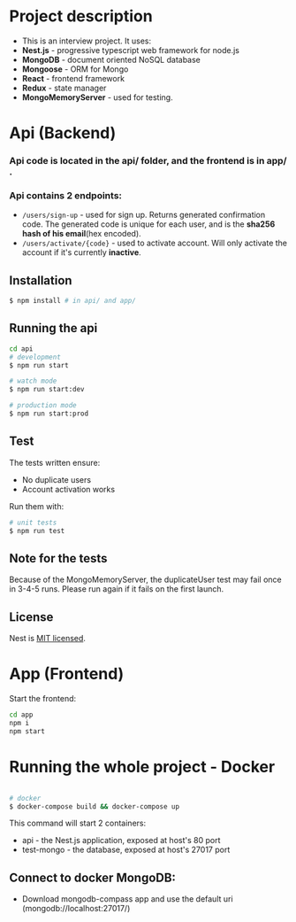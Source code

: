 # Project description

* This is an interview project. It uses:
* **Nest.js** - progressive typescript web framework for node.js
* **MongoDB** - document oriented NoSQL database
* **Mongoose** - ORM for Mongo
* **React** - frontend framework
* **Redux** - state manager
* **MongoMemoryServer** - used for testing.

# Api (Backend)
### Api code is located in the api/ folder, and the frontend is in app/ .
### Api contains 2 endpoints:
-  ```/users/sign-up``` - used for sign up. Returns generated confirmation code. The generated code is unique for each user, and is the **sha256 hash of his email**(hex encoded).
- ```/users/activate/{code}``` - used to activate account. Will only activate the account if it's currently **inactive**.

## Installation

```bash
$ npm install # in api/ and app/
```
## Running the api
```bash
cd api
# development
$ npm run start

# watch mode
$ npm run start:dev

# production mode
$ npm run start:prod

```
## Test
The tests written ensure:
- No duplicate users
- Account activation works

Run them with:
```bash
# unit tests
$ npm run test
```

## Note for the tests

Because of the MongoMemoryServer, the duplicateUser test may fail once in 3-4-5 runs. Please run again if it fails on the first launch.
## License

Nest is [MIT licensed](LICENSE).


# App (Frontend)
Start the frontend:
```bash
cd app
npm i
npm start
```

# Running the whole project - Docker

```bash

# docker
$ docker-compose build && docker-compose up

```

This command will start 2 containers:
- api - the Nest.js application, exposed at host's 80 port
- test-mongo - the database, exposed at host's 27017 port

## Connect to docker MongoDB:

- Download mongodb-compass app and use the default uri (mongodb://localhost:27017/)
